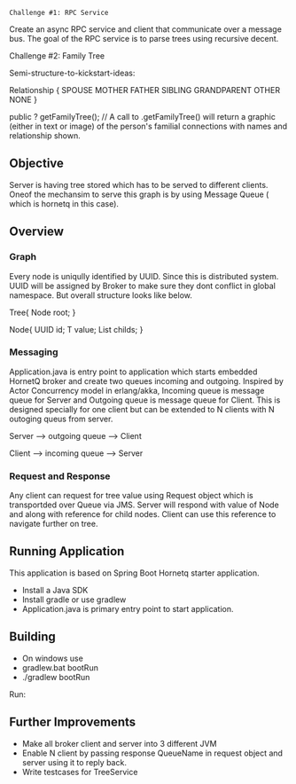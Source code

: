 
    Challenge #1: RPC Service
Create an async RPC service and client that communicate over a message bus.
The goal of the RPC service is to parse trees using recursive decent.

Challenge #2: Family Tree

Semi-structure-to-kickstart-ideas:

Relationship {
SPOUSE
MOTHER
FATHER
SIBLING
GRANDPARENT
OTHER
NONE
}

public ? getFamilyTree(); // A call to <Person>.getFamilyTree() will return a graphic (either in text or image) of the person's familial connections with names and relationship shown.


## Objective

Server is having tree stored which has to be served to different clients. Oneof the mechansim to serve this graph is by using Message Queue ( which is hornetq in this case). 


## Overview

### Graph

Every node is uniqully identified by UUID. Since this is distributed system. UUID will be assigned by Broker to make sure they dont conflict in global namespace. But overall structure looks like below.

Tree<T>{
 Node<T> root;
}

Node<T>{
 UUID id;
 T value;
 List<Node> childs;
}

### Messaging

Application.java is entry point to application which starts embedded HornetQ broker and create two queues incoming and outgoing.
Inspired by Actor Concurrency model in erlang/akka,  Incoming queue is message queue for Server and Outgoing queue is message queue for Client.
This is designed specially for one client but can be extended to N clients with N outoging queus from server.

Server --> outgoing queue --> Client

Client --> incoming queue --> Server

### Request and Response

Any client can request for tree value using Request object which is transportded over Queue via JMS. Server will respond with value of Node and along with reference for child nodes. Client can use this reference to navigate further on tree. 

## Running Application

This application is based on Spring Boot Hornetq starter application.

- Install a Java SDK
- Install gradle or use gradlew
- Application.java is primary entry point to start application.

## Building
- On windows use 
- gradlew.bat bootRun
- ./gradlew bootRun

Run:

## Further Improvements

- Make all broker client and server into 3 different JVM
- Enable N client by passing response QueueName in request object and server using it to reply back.
- Write testcases for TreeService


